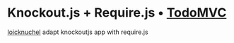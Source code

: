 # Knockout.js + Require.js • [TodoMVC](http://todomvc.com)

[loicknuchel](https://twitter.com/loicknuchel) adapt knockoutjs app with require.js
